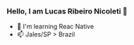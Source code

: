 ### Hello, I am Lucas Ribeiro Nicoleti 👋

- 🌱 I'm learning Reac Native
- 📫 Jales/SP > Brazil
<div>
  <i class="devicon-bootstrap-plain-wordmark"></i>
  <i class="devicon-css3-plain"></i>
  <i class="devicon-html5-plain"></i>
  <i class="devicon-git-plain"></i>
  <i class="devicon-react-original"></i>
</div>
